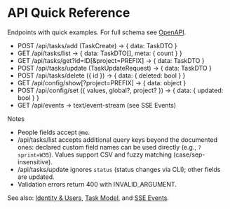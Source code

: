# API Quick Reference

Endpoints with quick examples. For full schema see [OpenAPI](../openapi.json).

- POST /api/tasks/add (TaskCreate) -> { data: TaskDTO }
- GET  /api/tasks/list -> { data: TaskDTO[], meta: { count } }
- GET  /api/tasks/get?id=ID[&project=PREFIX] -> { data: TaskDTO }
- POST /api/tasks/update (TaskUpdateRequest) -> { data: TaskDTO }
- POST /api/tasks/delete ({ id }) -> { data: { deleted: bool } }
- GET  /api/config/show[?project=PREFIX] -> { data: object }
- POST /api/config/set ({ values, global?, project? }) -> { data: { updated: bool } }
- GET  /api/events -> text/event-stream (see SSE Events)

Notes
- People fields accept `@me`.
- /api/tasks/list accepts additional query keys beyond the documented ones: declared custom field names can be used directly (e.g., `?sprint=W35`). Values support CSV and fuzzy matching (case/sep-insensitive).
- /api/tasks/update ignores `status` (status changes via CLI); other fields are updated.
- Validation errors return 400 with INVALID_ARGUMENT.

See also: [Identity & Users](./identity.md), [Task Model](./task-model.md), and [SSE Events](./sse.md).
